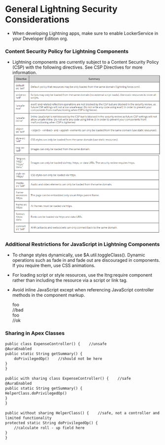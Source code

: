 # General Lightning Security Considerations
- When developing Lightning apps, make sure to enable LockerService in your Developer Edition org.
### Content Security Policy for Lightning Components
- Lightning components are currently subject to a Content Security Policy (CSP) with the following directives. See CSP Directives for more information.
![ScreenShot](https://github.com/ckprajkumar/sfdc/blob/master/Picture9.png?raw=true)
![ScreenShot](https://github.com/ckprajkumar/sfdc/blob/master/Picture10.png?raw=true)


### Additional Restrictions for JavaScript in Lightning Components
- To change styles dynamically, use $A.util.toggleClass(). Dynamic operations such as fade in and fade out are discouraged in components. If you require them, use CSS animations.
- For loading script or style resources, use the ltng:require component rather than including the resource via a script or link tag.
- Avoid inline JavaScript except when referencing JavaScript controller methods in the component markup.

    <div onmouseover="myfunction" >foo</div>    //bad
    <div onmouseover="{!c.myControllerFunction}" >foo</div>    //ok

### Sharing in Apex Classes
    public class ExpenseController() {    //unsafe
    @AuraEnabled
    public static String getSummary() {
        doPrivilegedOp()    //should not be here
    }
    }
    
    public with sharing class ExpenseController() {    //safe
    @AuraEnabled
    public static String getSummary() {
    HelperClass.doPrivilegedOp()
    }
    }
    
    public without sharing HelperClass() {    //safe, not a controller and limited functionality
    protected static String doPrivilegedOp() {
        //calculate roll - up field here
    }
    }
    

